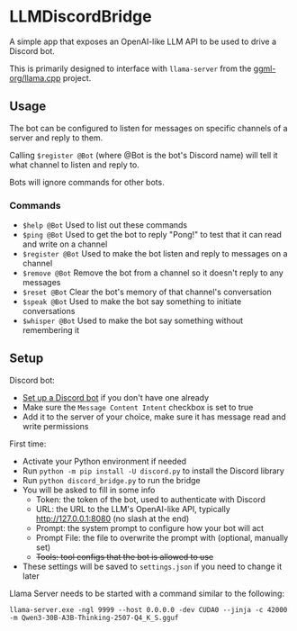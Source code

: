 # LLMDiscordBridge

A simple app that exposes an OpenAI-like LLM API to be used to drive a Discord bot.

This is primarily designed to interface with `llama-server` from the [ggml-org/llama.cpp](https://github.com/ggml-org/llama.cpp) project.

## Usage

The bot can be configured to listen for messages on specific channels of a server and reply to them.

Calling `$register @Bot` (where @Bot is the bot's Discord name) will tell it what channel to listen and reply to.

Bots will ignore commands for other bots.

### Commands
- `$help @Bot` Used to list out these commands
- `$ping @Bot` Used to get the bot to reply "Pong!" to test that it can read and write on a channel
- `$register @Bot` Used to make the bot listen and reply to messages on a channel
- `$remove @Bot` Remove the bot from a channel so it doesn't reply to any messages
- `$reset @Bot` Clear the bot's memory of that channel's conversation
- `$speak @Bot` Used to make the bot say something to initiate conversations
- `$whisper @Bot` Used to make the bot say something without remembering it

## Setup

Discord bot:
- [Set up a Discord bot](https://discordpy.readthedocs.io/en/stable/discord.html) if you don't have one already
- Make sure the `Message Content Intent` checkbox is set to true
- Add it to the server of your choice, make sure it has message read and write permissions

First time:
- Activate your Python environment if needed
- Run `python -m pip install -U discord.py` to install the Discord library
- Run `python discord_bridge.py` to run the bridge
- You will be asked to fill in some info
  - Token: the token of the bot, used to authenticate with Discord
  - URL: the URL to the LLM's OpenAI-like API, typically http://127.0.0.1:8080 (no slash at the end)
  - Prompt: the system prompt to configure how your bot will act
  - Prompt File: the file to overwrite the prompt with (optional, manually set)
  - ~~Tools: tool configs that the bot is allowed to use~~
- These settings will be saved to `settings.json` if you need to change it later

Llama Server needs to be started with a command similar to the following:
```
llama-server.exe -ngl 9999 --host 0.0.0.0 -dev CUDA0 --jinja -c 42000 -m Qwen3-30B-A3B-Thinking-2507-Q4_K_S.gguf
```
